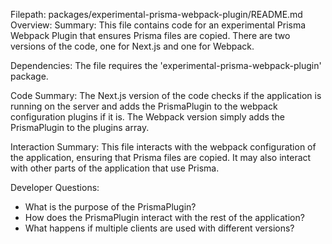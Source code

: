 Filepath: packages/experimental-prisma-webpack-plugin/README.md
Overview: Summary:
This file contains code for an experimental Prisma Webpack Plugin that ensures Prisma files are copied. There are two versions of the code, one for Next.js and one for Webpack. 

Dependencies:
The file requires the 'experimental-prisma-webpack-plugin' package.

Code Summary:
The Next.js version of the code checks if the application is running on the server and adds the PrismaPlugin to the webpack configuration plugins if it is. The Webpack version simply adds the PrismaPlugin to the plugins array.

Interaction Summary:
This file interacts with the webpack configuration of the application, ensuring that Prisma files are copied. It may also interact with other parts of the application that use Prisma.

Developer Questions:
- What is the purpose of the PrismaPlugin?
- How does the PrismaPlugin interact with the rest of the application?
- What happens if multiple clients are used with different versions?

